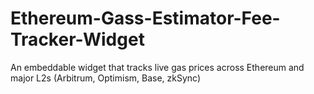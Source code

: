 # Ethereum-Gass-Estimator-Fee-Tracker-Widget
An embeddable widget that tracks live gas prices across Ethereum and major L2s (Arbitrum, Optimism, Base, zkSync)
